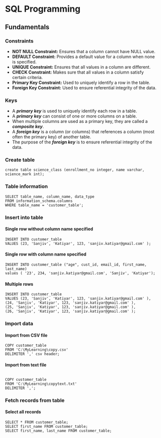 # SQL Programming

## Fundamentals

### Constraints

- **NOT NULL Constraint:** Ensures that a column cannot have NULL value.
- **DEFAULT Constraint:** Provides a default value for a column when none is
specified.
- **UNIQUE Constraint:** Ensures that all values in a column are different.
- **CHECK Constraint:** Makes sure that all values in a column satisfy certain
criteria.
- **Primary Key Constraint:** Used to uniquely identify a row in the table.
- **Foreign Key Constraint:** Used to ensure referential integrity of the data.

### Keys

- A ***primary key*** is used to uniquely identify each row in a table.
- A ***primary key*** can consist of one or more columns on a table.
- When multiple columns are used as a primary key, they are called a
  ***composite key***.
- A ***foreign key*** is a column (or columns) that references a column (most often
the primary key) of another table.
- The purpose of the ***foreign key*** is to ensure referential integrity of the data.

### Create table

```postgres-psql
create table science_class (enrollment_no integer, name varchar, science_mark int);
```

### Table information
```postgres-psql
SELECT table_name, column_name, data_type
FROM information_schema.columns
WHERE table_name = 'customer_table';
```

### Insert into table

#### Single row without column name specified
```postgres-psql
INSERT INTO customer_table 
VALUES (23, 'Sanjiv', 'Katiyar', 123, 'sanjiv.katiyar@gmail.com' );
```

#### Single row with column name specified
```postgres-psql
INSERT INTO customer_table ("age", cust_id, email_id, first_name, last_name)
values ( '23', 234, 'sanjiv.katiyar@gmail.com', 'Sanjiv', 'Katiyar');
```

#### Multiple rows
```postgres-psql
INSERT INTO customer_table 
VALUES (23, 'Sanjiv', 'Katiyar', 123, 'sanjiv.katiyar@gmail.com' ),
(24, 'Sanjiv', 'Katiyar', 123, 'sanjiv.katiyar@gmail.com' ),
(25, 'Sanjiv', 'Katiyar', 123, 'sanjiv.katiyar@gmail.com' ),
(26, 'Sanjiv', 'Katiyar', 123, 'sanjiv.katiyar@gmail.com' );
```

### Import data

#### Import from CSV file

```postgres-psql
COPY customer_table 
FROM 'C:\MyLearning\copy.csv' 
DELIMITER ',' csv header;
```

#### Import from text file

```postgres-psql

COPY customer_table 
FROM 'C:\MyLearning\copytext.txt' 
DELIMITER ',';

```

### Fetch records from table

#### Select all records 
```postgres-psql
SELECT * FROM customer_table;
SELECT first_name FROM customer_table;
SELECT first_name, last_name FROM customer_table;
```

